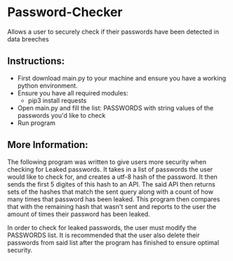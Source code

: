 # Password-Checker
Allows a user to securely check if their passwords have been detected in data breeches

## Instructions:
- First download main.py to your machine and ensure you have a working python environment.
- Ensure you have all required modules:
  - pip3 install requests
- Open main.py and fill the list: PASSWORDS with string values of the passwords you'd like to check
- Run program

## More Information:
The following program was written to give users more security when checking for
  Leaked passwords. It takes in a list of passwords the user would like to check for,
  and creates a utf-8 hash of the password. It then sends the first 5 digites of this
  hash to an API. The said API then returns sets of the hashes that match
  the sent query along with a count of how many times that password has been leaked.
  This program then compares that with the remaining hash that wasn't sent and reports to the
  user the amount of times their password has been leaked.
  
In order to check for leaked passwords, the user must modify the PASSWORDS list.
  It is recommended that the user also delete their passwords from said list after
  the program has finished to ensure optimal security.
